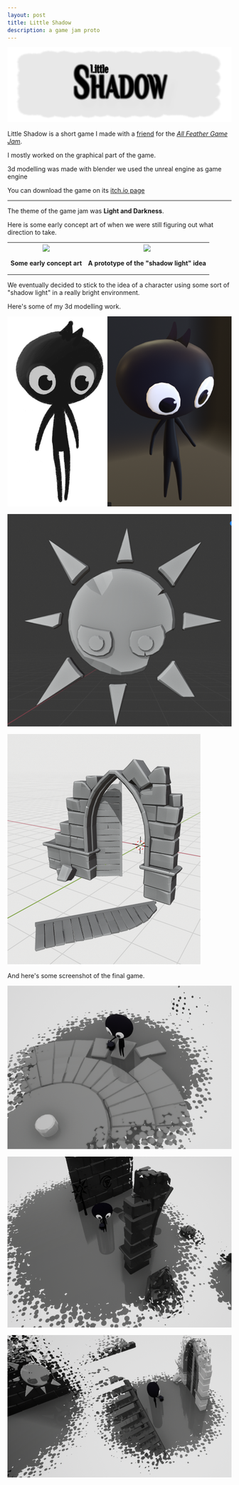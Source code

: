 ```yaml
---
layout: post
title: Little Shadow
description: a game jam proto
---
```


![Little shadow logo](/assets/images/little_shadow/little_shadow_logo.png)

Little Shadow is a short game I made with a [friend](https://theflo.itch.io/) for the [*All Feather Game Jam*](https://itch.io/jam/allfeathersjam/entries).

I mostly worked on the graphical part of the game.

3d modelling was made with blender
we used the unreal engine as game engine

You can download the game on its [itch.io page](https://theflo.itch.io/little-shadow)


------------------


The theme of the game jam was **Light and Darkness**.


Here is some early concept art of when we were still figuring out what direction to take.

<!--
![Light and darkness concept art](/assets/images/little_shadow/concept_art_light_darkness.png)

![First prototype of the game](/assets/images/little_shadow/prototype.png)
-->

<table>
<tr>
 <th scope="col">
 	<img src="https://drblobfish.github.io/assets/images/little_shadow/concept_art_light_darkness.png" width="95%">
 	<p align="center"> Some early concept art</p>
 </th>
 <th scope="col">
 	<img src="https://drblobfish.github.io/assets/images/little_shadow/prototype.png" width="95%">
 	<p align="center"> A prototype of the "shadow light" idea</p>
 </th>
</tr>
</table>


We eventually decided to stick to the idea of a character using some sort of "shadow light" in a really bright environment.

Here's some of my 3d modelling work.

![First prototype of the game](/assets/images/little_shadow/little_shadow.png)

![Little shadow concept art](/assets/images/little_shadow/sun_3d_model.png)

![Little shadow concept art](/assets/images/little_shadow/door_3d_model.png)

And here's some screenshot of the final game.

![Little shadow concept art](/assets/images/little_shadow/screen1.PNG)

![Little shadow concept art](/assets/images/little_shadow/screen2.PNG)

![Little shadow concept art](/assets/images/little_shadow/screen3.PNG)